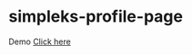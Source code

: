 # simpleks-profile-page
<p>Demo <a href="https://simpleks-profiles.herokuapp.com/">Click here</a></p>
